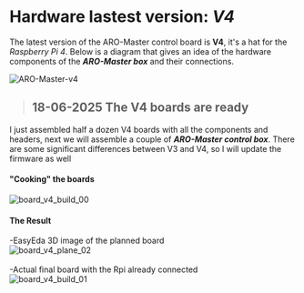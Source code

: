 # Hardware lastest version: _V4_

The latest version of the ARO-Master control board is **V4**, it's a hat for the _Raspberry Pi 4_.
Below is a diagram that gives an idea of ​​the hardware components of the ***ARO-Master box*** and their connections.

![ARO-Master-v4](https://github.com/user-attachments/assets/10174e22-d282-4e95-83ba-8857fb7c7c3b)

> ## 18-06-2025 The V4 boards are ready
I just assembled half a dozen V4 boards with all the components and headers, next we will assemble a couple of ***ARO-Master control box***.
There are some significant differences between V3 and V4, so I will update the firmware as well


#### "Cooking" the boards

![board_v4_build_00](https://github.com/user-attachments/assets/1d86b99c-9535-464c-82b4-c06e3ce142dd)



#### The Result

-EasyEda 3D image of the planned board<br/>
![board_v4_plane_02](https://github.com/user-attachments/assets/641300d0-2482-46dc-8d83-aa3d46941b3a)
<br/>
<br/>
-Actual final board with the Rpi already connected<br/>
![board_v4_build_01](https://github.com/user-attachments/assets/d0a5bb7c-16ca-4e45-aaa0-7f3a1c22d6b7)

